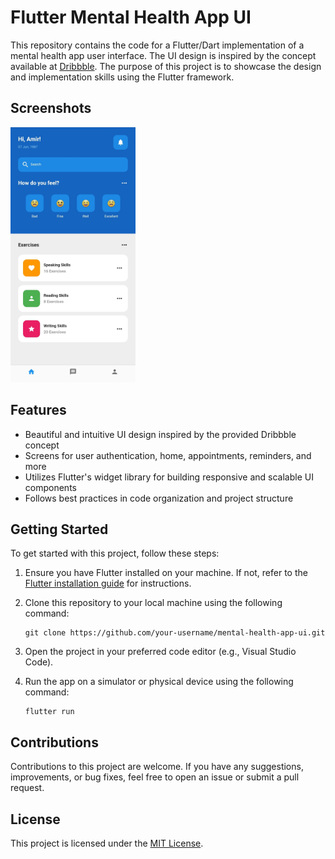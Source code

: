 # Flutter Mental Health App UI

This repository contains the code for a Flutter/Dart implementation of a mental health app user interface. The UI design is inspired by the concept available at [Dribbble](https://dribbble.com/shots/15002657-Mental-Health-App/attachments/6724284?mode=media). The purpose of this project is to showcase the design and implementation skills using the Flutter framework.

## Screenshots

<img src="screenshots/screenshot1.jpg" width="200">

## Features

- Beautiful and intuitive UI design inspired by the provided Dribbble concept
- Screens for user authentication, home, appointments, reminders, and more
- Utilizes Flutter's widget library for building responsive and scalable UI components
- Follows best practices in code organization and project structure

## Getting Started

To get started with this project, follow these steps:

1. Ensure you have Flutter installed on your machine. If not, refer to the [Flutter installation guide](https://flutter.dev/docs/get-started/install) for instructions.

2. Clone this repository to your local machine using the following command:

   ```
   git clone https://github.com/your-username/mental-health-app-ui.git
   ```

3. Open the project in your preferred code editor (e.g., Visual Studio Code).

4. Run the app on a simulator or physical device using the following command:

   ```
   flutter run
   ```

## Contributions

Contributions to this project are welcome. If you have any suggestions, improvements, or bug fixes, feel free to open an issue or submit a pull request.

## License

This project is licensed under the [MIT License](LICENSE).